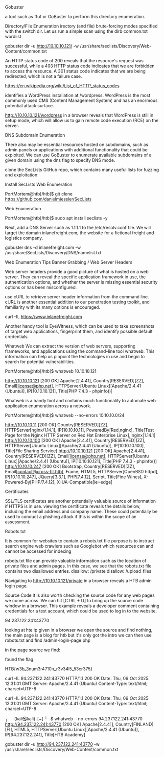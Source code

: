 Gobuster

a tool such as ffuf or GoBuster to perform this directory enumeration.

Directory/File Enumeration
irectory (and file) brute-forcing modes specified with the switch dir. Let us run a simple scan using the dirb common.txt wordlist

gobuster dir -u http://10.10.10.121/ -w /usr/share/seclists/Discovery/Web-Content/common.txt

An HTTP status code of 200 reveals that the resource's request was successful, while a 403 HTTP status code indicates that we are forbidden to access the resource. A 301 status code indicates that we are being redirected, which is not a failure case. 

https://en.wikipedia.org/wiki/List_of_HTTP_status_codes

 identifies a WordPress installation at /wordpress. WordPress is the most commonly used CMS (Content Management System) and has an enormous potential attack surface.
 
 http://10.10.10.121/wordpress in a browser reveals that WordPress is still in setup mode, which will allow us to gain remote code execution (RCE) on the server.
 
 DNS Subdomain Enumeration

There also may be essential resources hosted on subdomains, such as admin panels or applications with additional functionality that could be exploited. We can use GoBuster to enumerate available subdomains of a given domain using the dns flag to specify DNS mode.

 clone the SecLists GitHub repo, which contains many useful lists for fuzzing and exploitation:

Install SecLists
Web Enumeration

PortMortem@htb[/htb]$ git clone https://github.com/danielmiessler/SecLists

 Web Enumeration

PortMortem@htb[/htb]$ sudo apt install seclists -y

Next, add a DNS Server such as 1.1.1.1 to the /etc/resolv.conf file. We will target the domain inlanefreight.com, the website for a fictional freight and logistics company.

gobuster dns -d inlanefreight.com -w /usr/share/SecLists/Discovery/DNS/namelist.txt

Web Enumeration Tips
Banner Grabbing / Web Server Headers

Web server headers provide a good picture of what is hosted on a web server. They can reveal the specific application framework in use, the authentication options, and whether the server is missing essential security options or has been misconfigured.

use cURL to retrieve server header information from the command line. cURL is another essential addition to our penetration testing toolkit, and familiarity with its many options is encouraged.

curl -IL https://www.inlanefreight.com

Another handy tool is EyeWitness, which can be used to take screenshots of target web applications, fingerprint them, and identify possible default credentials.

Whatweb
We can extract the version of web servers, supporting frameworks, and applications using the command-line tool whatweb. This information can help us pinpoint the technologies in use and begin to search for potential vulnerabilities.

PortMortem@htb[/htb]$ whatweb 10.10.10.121

http://10.10.10.121 [200 OK] Apache[2.4.41], Country[RESERVED][ZZ], Email[license@php.net], HTTPServer[Ubuntu Linux][Apache/2.4.41 (Ubuntu)], IP[10.10.10.121], Title[PHP 7.4.3 - phpinfo()]

Whatweb is a handy tool and contains much functionality to automate web application enumeration across a network.


PortMortem@htb[/htb]$ whatweb --no-errors 10.10.10.0/24

http://10.10.10.11 [200 OK] Country[RESERVED][ZZ], HTTPServer[nginx/1.14.1], IP[10.10.10.11], PoweredBy[Red,nginx], Title[Test Page for the Nginx HTTP Server on Red Hat Enterprise Linux], nginx[1.14.1]
http://10.10.10.100 [200 OK] Apache[2.4.41], Country[RESERVED][ZZ], HTTPServer[Ubuntu Linux][Apache/2.4.41 (Ubuntu)], IP[10.10.10.100], Title[File Sharing Service]
http://10.10.10.121 [200 OK] Apache[2.4.41], Country[RESERVED][ZZ], Email[license@php.net], HTTPServer[Ubuntu Linux][Apache/2.4.41 (Ubuntu)], IP[10.10.10.121], Title[PHP 7.4.3 - phpinfo()]
http://10.10.10.247 [200 OK] Bootstrap, Country[RESERVED][ZZ], Email[contact@cross-fit.htb], Frame, HTML5, HTTPServer[OpenBSD httpd], IP[10.10.10.247], JQuery[3.3.1], PHP[7.4.12], Script, Title[Fine Wines], X-Powered-By[PHP/7.4.12], X-UA-Compatible[ie=edge]

Certificates

SSL/TLS certificates are another potentially valuable source of information if HTTPS is in use.
viewing the certificate reveals the details below, including the email address and company name. These could potentially be used to conduct a phishing attack if this is within the scope of an assessment.

Robots.txt

It is common for websites to contain a robots.txt file
 purpose is to instruct search engine web crawlers such as Googlebot which resources can and cannot be accessed for indexing
 
  robots.txt file can provide valuable information such as the location of private files and admin pages. In this case, we see that the robots.txt file contains two disallowed entries.
  disallow: /private
  disallow: /upload_files
  
  Navigating to http://10.10.10.121/private in a browser reveals a HTB admin login page.
 
 Source Code
 It is also worth checking the source code for any web pages we come across. We can hit [CTRL + U] to bring up the source code window in a browser.
 This example reveals a developer comment containing credentials for a test account, which could be used to log in to the website.
 
 94.237.122.241:43770
 
 looking at hte ip given in a browser we open the source and find nothing, the main page is a blog for htb but it's only got the intro
we can then use robots.txt and find /admin-login-page.php

in the page source we find: <!-- TODO: remove test credentials admin:password123 -->

found the flag

HTB{w3b_3num3r4710n_r3v34l5_53cr375}

curl -IL 94.237.122.241:43770
HTTP/1.1 200 OK
Date: Thu, 09 Oct 2025 12:31:01 GMT
Server: Apache/2.4.41 (Ubuntu)
Content-Type: text/html; charset=UTF-8

curl -IL 94.237.122.241:43770
HTTP/1.1 200 OK
Date: Thu, 09 Oct 2025 12:31:01 GMT
Server: Apache/2.4.41 (Ubuntu)
Content-Type: text/html; charset=UTF-8

┌──(kali㉿kali)-[~]
└─$ whatweb --no-errors 94.237.122.241:43770
http://94.237.122.241:43770 [200 OK] Apache[2.4.41], Country[FINLAND][FI], HTML5, HTTPServer[Ubuntu Linux][Apache/2.4.41 (Ubuntu)], IP[94.237.122.241], Title[HTB Academy]

gobuster dir -u http://94.237.122.241:43770 -w /usr/share/seclists/Discovery/Web-Content/common.txt



 
 
 
 
 
 
 
 
 
